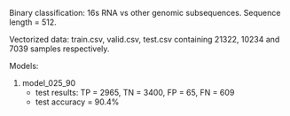 Binary classification: 16s RNA vs other genomic subsequences. Sequence length = 512.

Vectorized data: train.csv, valid.csv, test.csv containing 21322, 10234 and 7039 samples respectively.

Models:
  
1. model_025_90
   * test results: TP = 2965, TN = 3400, FP = 65, FN = 609 
   * test accuracy = 90.4%
